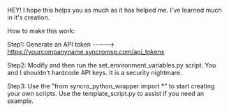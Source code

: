 HEY! I hope this helps you as much as it has helped me. I've learned much in it's creation.

How to make this work:

Step1: Generate an API token -----> https://yourcompanyname.syncromsp.com/api_tokens

Step2: Modify and then run the set_environment_variables.py script. You and I shouldn't hardcode API keys. It is a security nightmare.

Step3: Use the "from syncro_python_wrapper import *" to start creating your own scripts. Use the template_script.py to assist if you need an example.
